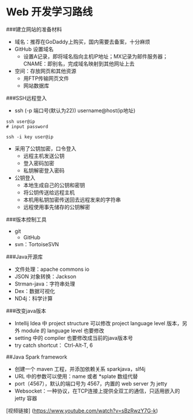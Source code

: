 Web 开发学习路线
=======

###建立网站的准备材料
* 域名：推荐在GoDaddy上购买，国内需要去备案，十分麻烦
* GitHub 设置域名
  * 设置A记录，即将域名指向主机IP地址；MX记录为邮件服务器；CNAME：即别名，完成域名映射到其他网址上去
* 空间：存放网页和其他资源
  * 用FTP传输网页文件
  * 网站数据库

###SSH远程登入
* ssh (-p 端口号(默认为22)) username@host(ip地址) 
```
ssh user@ip
# input password

ssh -i key user@ip
```
* 采用了公钥加密，口令登入
  * 远程主机发送公钥
  * 登入密码加密
  * 私钥解密登入密码
* 公钥登入
  * 本地生成自己的公钥和密钥
  * 将公钥传送给远程主机
  * 本机用私钥加密传送回去远程发来的字符串
  * 远程使用事先储存的公钥解密

###版本控制工具
* git
    * GitHub
* svn：TortoiseSVN

###Java开源库
* 文件处理：apache commons io
* JSON 对象转换：Jackson
* Strman-java：字符串处理
* Dex：数据可视化
* ND4j：科学计算

###改变java版本
* Intellij Idea 中 project structure 可以修改 project language level 版本，另外 module 的 language level 也要修改
* setting 中的 compiler 也要修改成当前的java版本号
* try catch shortcut： Ctrl-Alt-T, 6


##Java Spark framework
* 创建一个 maven 工程，并添加依赖关系 sparkjava，slf4j
* URL 中的参数可以使用：name 或者 *splate 数组代替
* port（4567），默认的端口号为 4567，内置的 web server 为 jetty
* Websocket：一种协议，在TCP连接上提供全双工的通信，只适用嵌入的 jetty 容器

[视频链接] (https://www.youtube.com/watch?v=sBzRwzY7G-k)
